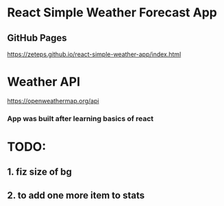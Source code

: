 # React Simple Weather Forecast App
## GitHub Pages 
https://zeteps.github.io/react-simple-weather-app/index.html

# Weather API
https://openweathermap.org/api

### App was built after learning basics of react


# TODO:
## 1. fiz size of bg
## 2. to add one more item to stats


